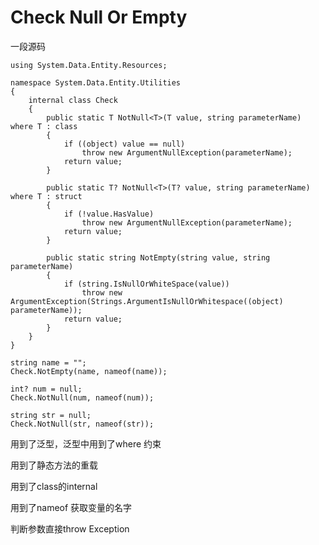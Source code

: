 # Check Null Or Empty

一段源码

    using System.Data.Entity.Resources;

    namespace System.Data.Entity.Utilities
    {
        internal class Check
        {
            public static T NotNull<T>(T value, string parameterName) where T : class
            {
                if ((object) value == null)
                    throw new ArgumentNullException(parameterName);
                return value;
            }

            public static T? NotNull<T>(T? value, string parameterName) where T : struct
            {
                if (!value.HasValue)
                    throw new ArgumentNullException(parameterName);
                return value;
            }

            public static string NotEmpty(string value, string parameterName)
            {
                if (string.IsNullOrWhiteSpace(value))
                    throw new ArgumentException(Strings.ArgumentIsNullOrWhitespace((object) parameterName));
                return value;
            }
        }
    }

    string name = "";
    Check.NotEmpty(name, nameof(name));

    int? num = null;
    Check.NotNull(num, nameof(num));

    string str = null;
    Check.NotNull(str, nameof(str));

用到了泛型，泛型中用到了where 约束

用到了静态方法的重载

用到了class的internal

用到了nameof 获取变量的名字

判断参数直接throw Exception

